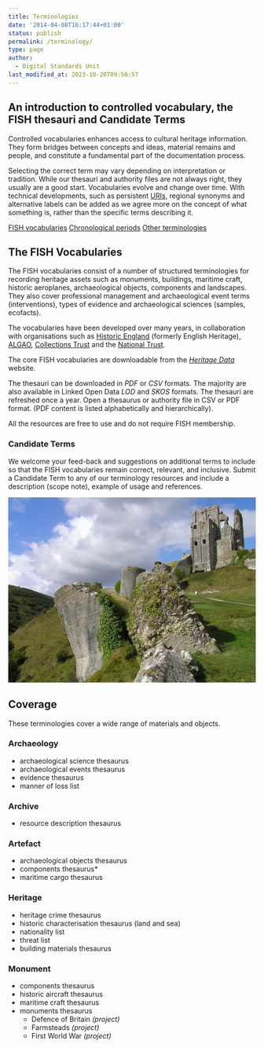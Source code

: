 ```yaml
---
title: Terminologies
date: '2014-04-08T16:17:44+01:00'
status: publish
permalink: /terminology/
type: page
author: 
  - Digital Standards Unit
last_modified_at: 2023-10-20T09:50:57
---
```

## An introduction to controlled vocabulary, the FISH thesauri and Candidate Terms

Controlled vocabularies enhances access to cultural heritage information. They form bridges between concepts and ideas, material remains and people, and constitute a fundamental part of the documentation process.

Selecting the correct term may vary depending on interpretation or tradition. While our thesauri and authority files are not always right, they usually are a good start. Vocabularies evolve and change over time. With technical developments, such as persistent [URIs](https://en.wikipedia.org/wiki/Uniform_Resource_Identifier), regional synonyms and alternative labels can be added as we agree more on the concept of what something is, rather than the specific terms describing it.

<a href="/fish-vocabularies/" class="mx-2 my-2 btn btn-dark">FISH vocabularies</a>
<a href="/chronology/" class="mx-2 my-2 btn btn-dark">Chronological periods</a>
<a href="/other-terminology-resources/" class="mx-2 my-2 btn btn-dark">Other terminologies</a>

## The FISH Vocabularies

The FISH vocabularies consist of a number of structured terminologies for recording heritage assets such as monuments, buildings, maritime craft, historic aeroplanes, archaeological objects, components and landscapes. They also cover professional management and archaeological event terms (interventions), types of evidence and archaeological sciences (samples, ecofacts).

The vocabularies have been developed over many years, in collaboration with organisations such as [Historic England](https://historicengland.org.uk/) (formerly English Heritage), [ALGAO](http://www.algao.org.uk/), [Collections Trust](http://www.collectionstrust.org.uk/) and the [National Trust](http://www.nationaltrust.org.uk/).

The core FISH vocabularies are downloadable from the _[Heritage Data](http://www.heritagedata.org)_ website. 

The thesauri can be downloaded in _PDF_ or _CSV_ formats. The majority are also available in  Linked Open Data _LOD_ and _SKOS_ formats. The thesauri are refreshed once a year. Open a thesaurus or authority file in CSV or PDF format. (PDF content is listed alphabetically and hierarchically).

All the resources are free to use and do not require FISH membership.

### Candidate Terms

We welcome your feed-back and suggestions on additional terms to include so that the FISH vocabularies remain correct, 
relevant, and inclusive. Submit a Candidate Term to any of our terminology resources and include a description (scope note), 
example of usage and references.


![The ruins of Corfe Castle in Dorset. Copyright Paul Adams](images/Corfe-1024x766.jpg)

## Coverage

These terminologies cover a wide range of materials and objects.

### Archaeology

*   archaeological science thesaurus
*   archaeological events thesaurus
*   evidence thesaurus
*   manner of loss list

### Archive

*   resource description thesaurus

### Artefact

*   archaeological objects thesaurus
*   components thesaurus\*
*   maritime cargo thesaurus

### Heritage

*   heritage crime thesaurus
*   historic characterisation thesaurus (land and sea)
*   nationality list
*   threat list
*   building materials thesaurus

### Monument

*   components thesaurus
*   historic aircraft thesaurus
*   maritime craft thesaurus
*   monuments thesaurus
    *   Defence of Britain _(project)_
    *   Farmsteads _(project)_
    *   First World War _(project)_
